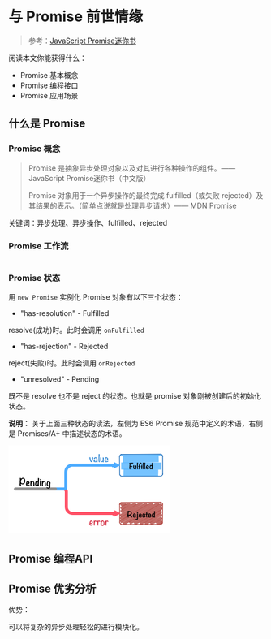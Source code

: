 # 与 Promise 前世情缘

> 参考：[JavaScript Promise迷你书](http://liubin.org/promises-book/#race-delay-timeout)

阅读本文你能获得什么：

- Promise 基本概念
- Promise 编程接口
- Promise 应用场景

## 什么是 Promise

### Promise 概念

> Promise 是抽象异步处理对象以及对其进行各种操作的组件。——JavaScript Promise迷你书（中文版）
>
> Promise 对象用于一个异步操作的最终完成 fulfilled（或失败 rejected）及其结果的表示。（简单点说就是处理异步请求）—— MDN Promise

关键词：异步处理、异步操作、fulfilled、rejected

### Promise 工作流

```bash
```

### Promise 状态

用 `new Promise` 实例化 Promise 对象有以下三个状态：

- "has-resolution" - Fulfilled

resolve(成功)时。此时会调用 `onFulfilled`

- "has-rejection" - Rejected

reject(失败)时。此时会调用 `onRejected`

- "unresolved" - Pending

既不是 resolve 也不是 reject 的状态。也就是 promise 对象刚被创建后的初始化状态。

**说明：** 关于上面三种状态的读法，左侧为 ES6 Promise 规范中定义的术语，右侧是 Promises/A+ 中描述状态的术语。

![Promise 三种状态](前世情缘/promise-states.png)

## Promise 编程API

## Promise 优劣分析

优势：

可以将复杂的异步处理轻松的进行模块化。
